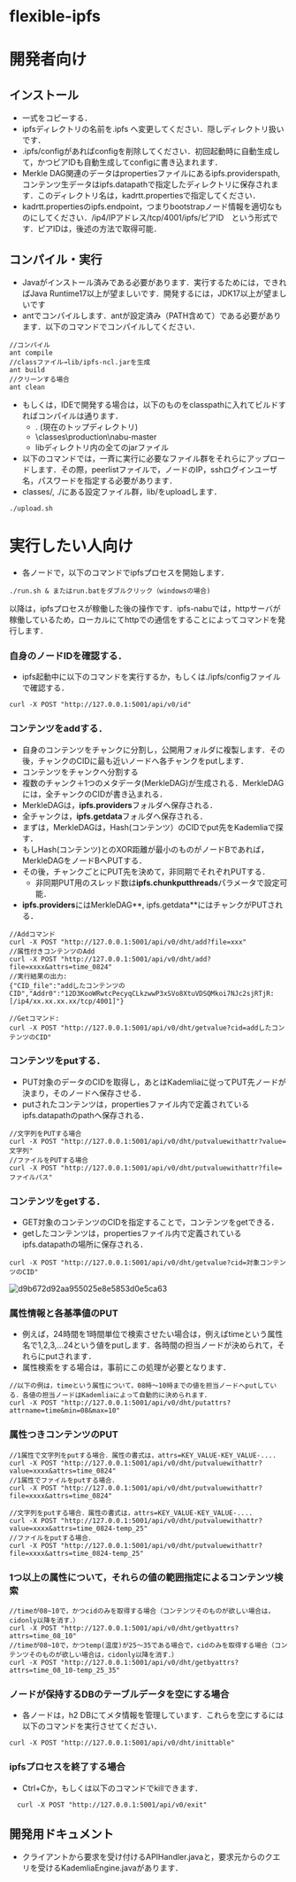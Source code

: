 # flexible-ipfs
# 開発者向け
## インストール
- 一式をコピーする．
- ipfsディレクトリの名前を.ipfs へ変更してください．隠しディレクトリ扱いです．
- .ipfs/configがあればconfigを削除してください．初回起動時に自動生成して，かつピアIDも自動生成してconfigに書き込まれます．
- Merkle DAG関連のデータはpropertiesファイルにあるipfs.providerspath, コンテンツ生データはipfs.datapathで指定したディレクトリに保存されます．このディレクトリ名は，kadrtt.propertiesで指定してください．
- kadrtt.propertiesのipfs.endpoint，つまりbootstrapノード情報を適切なものにしてください．/ip4/IPアドレス/tcp/4001/ipfs/ピアID　という形式です．ピアIDは，後述の方法で取得可能．
## コンパイル・実行
- Javaがインストール済みである必要があります．実行するためには，できればJava Runtime17以上が望ましいです．開発するには，JDK17以上が望ましいです
- antでコンパイルします．antが設定済み（PATH含めて）である必要があります．以下のコマンドでコンパイルしてください．
~~~
//コンパイル
ant compile
//classファイル→lib/ipfs-ncl.jarを生成
ant build
//クリーンする場合
ant clean
~~~
- もしくは，IDEで開発する場合は，以下のものをclasspathに入れてビルドすればコンパイルは通ります．
  - . (現在のトップディレクトリ)
  - \classes\production\nabu-master
  - libディレクトリ内の全てのjarファイル
- 以下のコマンドでは，一斉に実行に必要なファイル群をそれらにアップロードします．その際，peerlistファイルで，ノードのIP，sshログインユーザ名，パスワードを指定する必要があります．
- classes/, ./にある設定ファイル群，lib/をuploadします．
~~~
./upload.sh
~~~
# 実行したい人向け
- 各ノードで，以下のコマンドでipfsプロセスを開始します．
~~~
./run.sh & またはrun.batをダブルクリック（windowsの場合)
~~~
以降は，ipfsプロセスが稼働した後の操作です．ipfs-nabuでは，httpサーバが稼働しているため，ローカルにてhttpでの通信をすることによってコマンドを発行します．
### 自身のノードIDを確認する．
- ipfs起動中に以下のコマンドを実行するか，もしくは./ipfs/configファイルで確認する．
~~~
curl -X POST "http://127.0.0.1:5001/api/v0/id"
~~~
### コンテンツをaddする．
- 自身のコンテンツをチャンクに分割し，公開用フォルダに複製します．その後，チャンクのCIDに最も近いノードへ各チャンクをputします．
- コンテンツをチャンクへ分割する
- 複数のチャンク＋1つのメタデータ(MerkleDAG)が生成される．MerkleDAGには，全チャンクのCIDが書き込まれる．
- MerkleDAGは，**ipfs.providers**フォルダへ保存される．
- 全チャンクは，**ipfs.getdata**フォルダへ保存される．
- まずは，MerkleDAGは，Hash(コンテンツ）のCIDでput先をKademliaで探す．
- もしHash(コンテンツ)とのXOR距離が最小のものがノードBであれば，MerkleDAGをノードBへPUTする．
- その後，チャンクごとにPUT先を決めて，非同期でそれぞれPUTする．
  - 非同期PUT用のスレッド数は**ipfs.chunkputthreads**パラメータで設定可能．
- **ipfs.providers**にはMerkleDAG**, ipfs.getdata**にはチャンクがPUTされる．
~~~
//Addコマンド
curl -X POST "http://127.0.0.1:5001/api/v0/dht/add?file=xxx"
//属性付きコンテンツのAdd
curl -X POST "http://127.0.0.1:5001/api/v0/dht/add?file=xxxx&attrs=time_0824"
//実行結果の出力: 
{"CID_file":"addしたコンテンツのCID","Addr0":"12D3KooWRwtcPecyqCLkzwwP3xSVo8XtuVDSQMkoi7NJc2sjRTjR: [/ip4/xx.xx.xx.xx/tcp/4001]"}

//Getコマンド:
curl -X POST "http://127.0.0.1:5001/api/v0/dht/getvalue?cid=addしたコンテンツのCID"
~~~
### コンテンツをputする．
- PUT対象のデータのCIDを取得し，あとはKademliaに従ってPUT先ノードが決まり，そのノードへ保存させる．
- putされたコンテンツは，propertiesファイル内で定義されているipfs.datapathのpathへ保存される．
~~~
//文字列をPUTする場合
curl -X POST "http://127.0.0.1:5001/api/v0/dht/putvaluewithattr?value=文字列"
//ファイルをPUTする場合
curl -X POST "http://127.0.0.1:5001/api/v0/dht/putvaluewithattr?file=ファイルパス"
~~~
### コンテンツをgetする．
- GET対象のコンテンツのCIDを指定することで，コンテンツをgetできる．
- getしたコンテンツは，propertiesファイル内で定義されているipfs.datapathの場所に保存される．
~~~
curl -X POST "http://127.0.0.1:5001/api/v0/dht/getvalue?cid=対象コンテンツのCID"
~~~
![d9b672d92aa955025e8e5853d0e5ca63](https://github.com/ncl-teu/flexible-ipfs/assets/4952618/3bcd9b63-8ec9-414a-9f6b-b57bebce2479)

### 属性情報と各基準値のPUT
- 例えば，24時間を1時間単位で検索させたい場合は，例えばtimeという属性名で1,2,3,...24という値をputします．各時間の担当ノードが決められて，それらにputされます．
- 属性検索をする場合は，事前にこの処理が必要となります．
~~~
//以下の例は，timeという属性について，08時～10時までの値を担当ノードへputしている．各値の担当ノードはKademliaによって自動的に決められます．
curl -X POST "http://127.0.0.1:5001/api/v0/dht/putattrs?attrname=time&min=08&max=10"
~~~
### 属性つきコンテンツのPUT
~~~
//1属性で文字列をputする場合．属性の書式は，attrs=KEY_VALUE-KEY_VALUE-....
curl -X POST "http://127.0.0.1:5001/api/v0/dht/putvaluewithattr?value=xxxx&attrs=time_0824"
//1属性でファイルをputする場合．
curl -X POST "http://127.0.0.1:5001/api/v0/dht/putvaluewithattr?file=xxxx&attrs=time_0824"

//文字列をputする場合．属性の書式は，attrs=KEY_VALUE-KEY_VALUE-....
curl -X POST "http://127.0.0.1:5001/api/v0/dht/putvaluewithattr?value=xxxx&attrs=time_0824-temp_25"
//ファイルをputする場合．
curl -X POST "http://127.0.0.1:5001/api/v0/dht/putvaluewithattr?file=xxxx&attrs=time_0824-temp_25"
~~~
### 1つ以上の属性について，それらの値の範囲指定によるコンテンツ検索
~~~
//timeが08~10で，かつcidのみを取得する場合（コンテンツそのものが欲しい場合は，cidonly以降を消す．）
curl -X POST "http://127.0.0.1:5001/api/v0/dht/getbyattrs?attrs=time_08_10"
//timeが08~10で，かつtemp(温度)が25～35である場合で，cidのみを取得する場合（コンテンツそのものが欲しい場合は，cidonly以降を消す．）
curl -X POST "http://127.0.0.1:5001/api/v0/dht/getbyattrs?attrs=time_08_10-temp_25_35"
~~~
### ノードが保持するDBのテーブルデータを空にする場合
- 各ノードは，h2 DBにてメタ情報を管理しています．これらを空にするには以下のコマンドを実行させてください．
~~~
curl -X POST "http://127.0.0.1:5001/api/v0/dht/inittable"
~~~
### ipfsプロセスを終了する場合
- Ctrl+Cか，もしくは以下のコマンドでkillできます．
~~~
  curl -X POST "http://127.0.0.1:5001/api/v0/exit"
~~~
## 開発用ドキュメント
- クライアントから要求を受け付けるAPIHandler.javaと，要求元からのクエリを受けるKademliaEngine.javaがあります．

